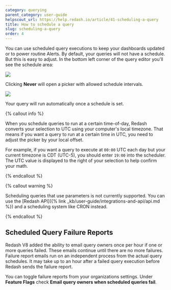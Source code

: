 ```yaml
---
category: querying
parent_category: user-guide
helpscout_url: https://help.redash.io/article/41-scheduling-a-query
title: How to schedule a query
slug: scheduling-a-query
order: 4
---
```


You can use scheduled query executions to keep your dashboards updated or to power routine Alerts. By default, your queries will not have a schedule. But this is easy to adjust. In the bottom left corner of the query editor you'll see the schedule area:

<img src="/assets/images/docs/gitbook/refresh-settings.png">

Clicking **Never** will open a picker with allowed schedule intervals.

<img src="/assets/images/docs/gitbook/schedule-modal.png">

Your query will run automatically once a schedule is set.

{% callout info %}

When you schedule queries to run
at a certain time-of-day, Redash converts your selection to UTC using your computer's local timezone. 
That means if you want a query to run at a certain time in UTC, you need to adjust the picker by your local offset.

For example, if you want a query to execute at `00:00` UTC each day but your current timezone is CDT (UTC-5), you should enter `19:00` into the scheduler. The UTC value is displayed to the right of your selection to help
confirm your math.

{% endcallout %}

{% callout warning %}

Scheduling queries that use parameters is not currently supported. You can use
the [Redash API]({% link _kb/user-guide/integrations-and-api/api.md %}) and a 
scheduling system like CRON instead.

{% endcallout %}

## Scheduled Query Failure Reports

Redash V8 added the ability to email query owners once per hour if one or more queries failed. These emails continue until there are no more failures. Failure report emails run on an independent process from the actual query schedules. It may take up to an hour after a failed query execution before Redash sends the failure report.

You can toggle failure reports from your organizations settings. Under **Feature Flags** check **Email query owners when scheduled queries fail**. 
